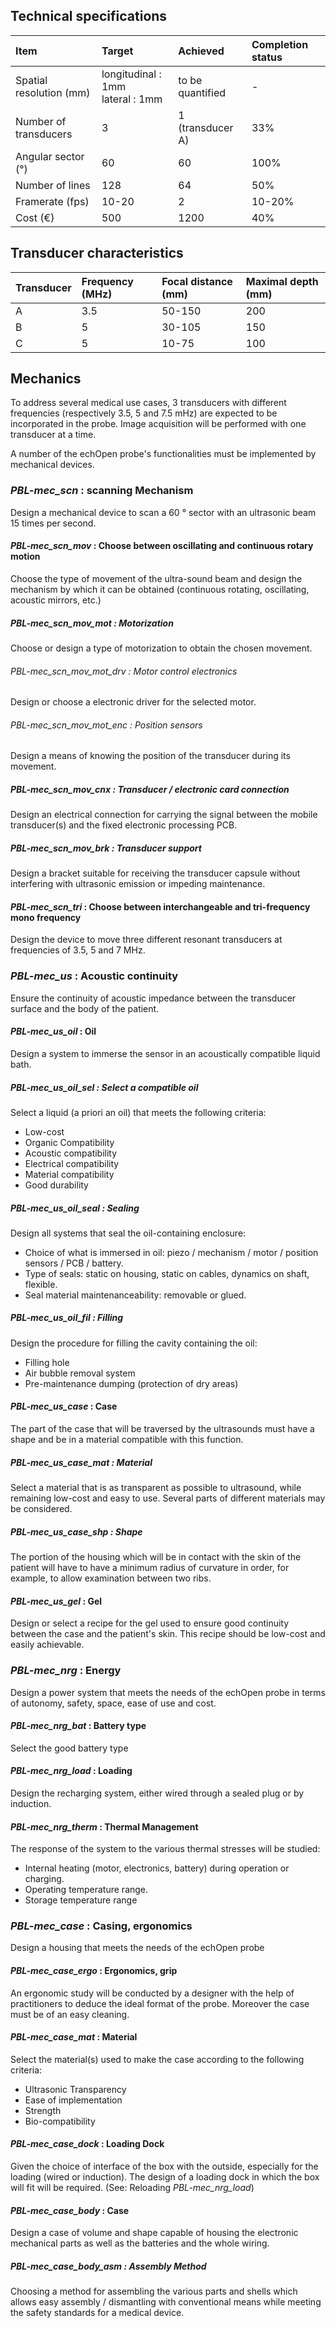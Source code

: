 ## Technical specifications


| Item | Target | Achieved | Completion status |
| :--- | :--- | :--- | :--- |
| Spatial resolution (mm) | longitudinal : 1mm <br> lateral : 1mm | to be quantified | - |
| Number of transducers | 3 | 1 (transducer A) | 33% |
| Angular sector (°) | 60 | 60 | 100% |
| Number of lines | 128 | 64 | 50% |
| Framerate (fps) | 10-20 | 2 | 10-20% |
| Cost (€) | 500 | 1200 | 40% |

## Transducer characteristics
| Transducer | Frequency (MHz) | Focal distance (mm) | Maximal depth (mm) |
| :--- | :--- | :--- | :--- |
| A | 3.5 | 50-150 | 200 |
| B | 5 | 30-105 | 150 |
| C | 5 | 10-75 | 100 |

## Mechanics

To address several medical use cases, 3 transducers with different frequencies (respectively 3.5, 5 and 7.5 mHz) are expected to be incorporated in the probe. Image acquisition will be performed with one transducer at a time.

A number of the echOpen probe's functionalities must be implemented by mechanical devices.

### *PBL-mec_scn* : scanning Mechanism

Design a mechanical device to scan a 60 ° sector with an ultrasonic beam 15 times per second.

#### *PBL-mec_scn_mov* : Choose between oscillating and continuous rotary motion

Choose the type of movement of the ultra-sound beam and design the mechanism by which it can be obtained (continuous rotating, oscillating, acoustic mirrors, etc.)

##### *PBL-mec_scn_mov_mot* : Motorization

Choose or design a type of motorization to obtain the chosen movement.

###### *PBL-mec_scn_mov_mot_drv* : Motor control electronics

Design or choose a electronic driver for the selected motor.

###### *PBL-mec_scn_mov_mot_enc* : Position sensors

Design a means of knowing the position of the transducer during its movement.

##### *PBL-mec_scn_mov_cnx* : Transducer / electronic card connection

Design an electrical connection for carrying the signal between the mobile transducer(s) and the fixed electronic processing PCB.

##### *PBL-mec_scn_mov_brk* : Transducer support

Design a bracket suitable for receiving the transducer capsule without interfering with ultrasonic emission or impeding maintenance.

#### *PBL-mec_scn_tri* : Choose between interchangeable and tri-frequency mono frequency

Design the device to move three different resonant transducers at frequencies of 3.5, 5 and 7 MHz.

### *PBL-mec_us* : Acoustic continuity

Ensure the continuity of acoustic impedance between the transducer surface and the body of the patient.

#### *PBL-mec_us_oil* : Oil

Design a system to immerse the sensor in an acoustically compatible liquid bath.

##### *PBL-mec_us_oil_sel* : Select a compatible oil

Select a liquid (a priori an oil) that meets the following criteria:
* Low-cost
* Organic Compatibility
* Acoustic compatibility
* Electrical compatibility
* Material compatibility
* Good durability

##### *PBL-mec_us_oil_seal* : Sealing

Design all systems that seal the oil-containing enclosure:
* Choice of what is immersed in oil: piezo / mechanism / motor / position sensors / PCB / battery.
* Type of seals: static on housing, static on cables, dynamics on shaft, flexible.
* Seal material maintenanceability: removable or glued.

##### *PBL-mec_us_oil_fil* : Filling

Design the procedure for filling the cavity containing the oil:
* Filling hole
* Air bubble removal system
* Pre-maintenance dumping (protection of dry areas)

#### *PBL-mec_us_case* : Case

The part of the case that will be traversed by the ultrasounds must have a shape and be in a material compatible with this function.

##### *PBL-mec_us_case_mat* : Material

Select a material that is as transparent as possible to ultrasound, while remaining low-cost and easy to use. Several parts of different materials may be considered.

##### *PBL-mec_us_case_shp* : Shape

The portion of the housing which will be in contact with the skin of the patient will have to have a minimum radius of curvature in order, for example, to allow examination between two ribs.

#### *PBL-mec_us_gel* : Gel

Design or select a recipe for the gel used to ensure good continuity between the case and the patient's skin. This recipe should be low-cost and easily achievable.

### *PBL-mec_nrg* : Energy

Design a power system that meets the needs of the echOpen probe in terms of autonomy, safety, space, ease of use and cost.

#### *PBL-mec_nrg_bat* : Battery type

Select the good battery type

#### *PBL-mec_nrg_load* : Loading

Design the recharging system, either wired through a sealed plug or by induction.

#### *PBL-mec_nrg_therm* : Thermal Management

The response of the system to the various thermal stresses will be studied:
* Internal heating (motor, electronics, battery) during operation or charging.
* Operating temperature range.
* Storage temperature range

### *PBL-mec_case* : Casing, ergonomics

Design a housing that meets the needs of the echOpen probe

#### *PBL-mec_case_ergo* : Ergonomics, grip

An ergonomic study will be conducted by a designer with the help of practitioners to deduce the ideal format of the probe. Moreover the case must be of an easy cleaning.

#### *PBL-mec_case_mat* : Material

Select the material(s) used to make the case according to the following criteria:
* Ultrasonic Transparency
* Ease of implementation
* Strength
* Bio-compatibility

#### *PBL-mec_case_dock* : Loading Dock

Given the choice of interface of the box with the outside, especially for the loading (wired or induction). The design of a loading dock in which the box will fit will be required.
 (See: Reloading *PBL-mec_nrg_load*)
 
#### *PBL-mec_case_body* : Case

Design a case of volume and shape capable of housing the electronic mechanical parts as well as the batteries and the whole wiring.

##### *PBL-mec_case_body_asm* : Assembly Method

Choosing a method for assembling the various parts and shells which allows easy assembly / dismantling with conventional means while meeting the safety standards for a medical device.
